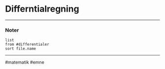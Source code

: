# Differntialregning

---

### Noter
```dataview 
list
from #differentialer  
sort file.name
```

---
#matematik #emne

